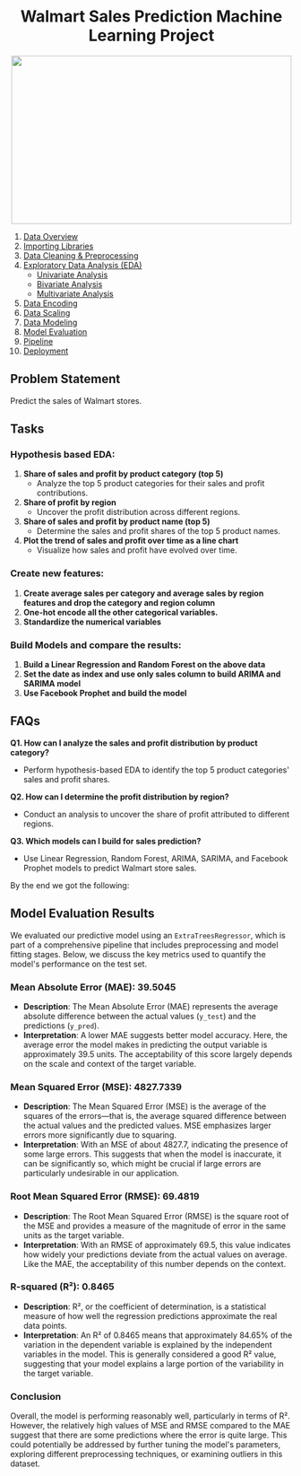 <h1 style="text-align:center;">Walmart Sales Prediction Machine Learning Project</h1>
<p align="center">
  <img src="https://s.yimg.com/ny/api/res/1.2/rXENBrYvTBAH53uub8.dvg--/YXBwaWQ9aGlnaGxhbmRlcjt3PTY0MDtoPTQyNw--/https://media.zenfs.com/en/fortune_175/392698f693225d44aa0a6e78b21dd53c" width="500" height="300">
</p>


1. [Data Overview](#data-overview)
2. [Importing Libraries](#importing-libraries)
3. [Data Cleaning & Preprocessing](#data-cleaning-and-preprocessing)
4. [Exploratory Data Analysis (EDA)](#exploratory-data-analysis-eda)
    - [Univariate Analysis](#univariate-analysis)
    - [Bivariate Analysis](#bivariate-analysis)
    - [Multivariate Analysis](#multivariate-analysis)
5. [Data Encoding](#data-encoding)
6. [Data Scaling](#data-scaling)
7. [Data Modeling](#data-modeling)
8. [Model Evaluation](#model-evaluation)
9. [Pipeline](#pipeline)
10. [Deployment](#deployment)


## Problem Statement
Predict the sales of Walmart stores.


## Tasks

### Hypothesis based EDA:
1. **Share of sales and profit by product category (top 5)**
   - Analyze the top 5 product categories for their sales and profit contributions.
2. **Share of profit by region**
   - Uncover the profit distribution across different regions.
3. **Share of sales and profit by product name (top 5)**
   - Determine the sales and profit shares of the top 5 product names.
4. **Plot the trend of sales and profit over time as a line chart**
   - Visualize how sales and profit have evolved over time.

### Create new features:
1. **Create average sales per category and average sales by region features and drop the category and region column**
2. **One-hot encode all the other categorical variables.**
3. **Standardize the numerical variables**

### Build Models and compare the results:
1. **Build a Linear Regression and Random Forest on the above data**
2. **Set the date as index and use only sales column to build ARIMA and SARIMA model**
3. **Use Facebook Prophet and build the model**

## FAQs

**Q1. How can I analyze the sales and profit distribution by product category?**
- Perform hypothesis-based EDA to identify the top 5 product categories' sales and profit shares.

**Q2. How can I determine the profit distribution by region?**
- Conduct an analysis to uncover the share of profit attributed to different regions.

**Q3. Which models can I build for sales prediction?**
- Use Linear Regression, Random Forest, ARIMA, SARIMA, and Facebook Prophet models to predict Walmart store sales.
  
By the end we got the following:
## Model Evaluation Results

We evaluated our predictive model using an `ExtraTreesRegressor`, which is part of a comprehensive pipeline that includes preprocessing and model fitting stages. Below, we discuss the key metrics used to quantify the model's performance on the test set.

### Mean Absolute Error (MAE): 39.5045

- **Description**: The Mean Absolute Error (MAE) represents the average absolute difference between the actual values (`y_test`) and the predictions (`y_pred`).
- **Interpretation**: A lower MAE suggests better model accuracy. Here, the average error the model makes in predicting the output variable is approximately 39.5 units. The acceptability of this score largely depends on the scale and context of the target variable.

### Mean Squared Error (MSE): 4827.7339

- **Description**: The Mean Squared Error (MSE) is the average of the squares of the errors—that is, the average squared difference between the actual values and the predicted values. MSE emphasizes larger errors more significantly due to squaring.
- **Interpretation**: With an MSE of about 4827.7, indicating the presence of some large errors. This suggests that when the model is inaccurate, it can be significantly so, which might be crucial if large errors are particularly undesirable in our application.

### Root Mean Squared Error (RMSE): 69.4819

- **Description**: The Root Mean Squared Error (RMSE) is the square root of the MSE and provides a measure of the magnitude of error in the same units as the target variable.
- **Interpretation**: With an RMSE of approximately 69.5, this value indicates how widely your predictions deviate from the actual values on average. Like the MAE, the acceptability of this number depends on the context.

### R-squared (R²): 0.8465

- **Description**: R², or the coefficient of determination, is a statistical measure of how well the regression predictions approximate the real data points.
- **Interpretation**: An R² of 0.8465 means that approximately 84.65% of the variation in the dependent variable is explained by the independent variables in the model. This is generally considered a good R² value, suggesting that your model explains a large portion of the variability in the target variable.

### Conclusion

Overall, the model is performing reasonably well, particularly in terms of R². However, the relatively high values of MSE and RMSE compared to the MAE suggest that there are some predictions where the error is quite large. This could potentially be addressed by further tuning the model's parameters, exploring different preprocessing techniques, or examining outliers in this dataset.
